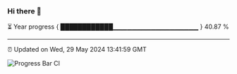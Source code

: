 ### Hi there 👋

⏳ Year progress { ████████████▁▁▁▁▁▁▁▁▁▁▁▁▁▁▁▁▁▁ } 40.87 %

---

⏰ Updated on Wed, 29 May 2024 13:41:59 GMT

![Progress Bar CI](https://github.com/IshwaranRudhara/GIT-ACTION/workflows/Progress%20Bar%20CI/badge.svg)
